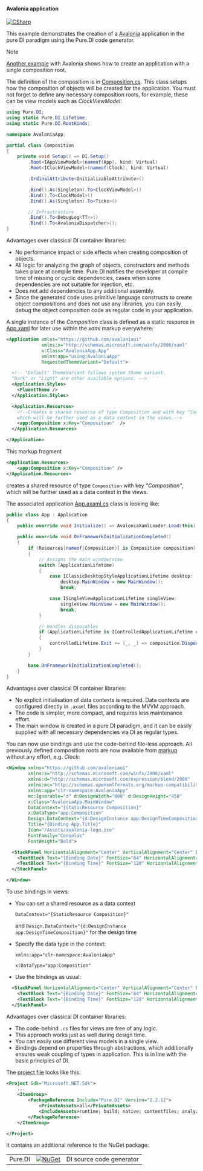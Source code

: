 #### Avalonia application

[![CSharp](https://img.shields.io/badge/C%23-code-blue.svg)](/samples/AvaloniaApp)

This example demonstrates the creation of a [Avalonia](https://avaloniaui.net/) application in the pure DI paradigm using the Pure.DI code generator.

> [!NOTE]
> [Another example](samples/SingleRootAvaloniaApp) with Avalonia shows how to create an application with a single composition root.

The definition of the composition is in [Composition.cs](/samples/AvaloniaApp/Composition.cs). This class setups how the composition of objects will be created for the application. You must not forget to define any necessary composition roots, for example, these can be view models such as _ClockViewModel_:

```csharp
using Pure.DI;
using static Pure.DI.Lifetime;
using static Pure.DI.RootKinds;

namespace AvaloniaApp;

partial class Composition
{
    private void Setup() => DI.Setup()
        .Root<IAppViewModel>(nameof(App), kind: Virtual)
        .Root<IClockViewModel>(nameof(Clock), kind: Virtual)

        .OrdinalAttribute<InitializableAttribute>()

        .Bind().As(Singleton).To<ClockViewModel>()
        .Bind().To<ClockModel>()
        .Bind().As(Singleton).To<Ticks>()

        // Infrastructure
        .Bind().To<DebugLog<TT>>()
        .Bind().To<AvaloniaDispatcher>();
}
```

Advantages over classical DI container libraries:
- No performance impact or side effects when creating composition of objects.
- All logic for analyzing the graph of objects, constructors and methods takes place at compile time. Pure.DI notifies the developer at compile time of missing or cyclic dependencies, cases when some dependencies are not suitable for injection, etc.
- Does not add dependencies to any additional assembly.
- Since the generated code uses primitive language constructs to create object compositions and does not use any libraries, you can easily debug the object composition code as regular code in your application.

A single instance of the _Composition_ class is defined as a static resource in [App.xaml](/samples/AvaloniaApp/App.axaml) for later use within the _xaml_ markup everywhere:

```xml
<Application xmlns="https://github.com/avaloniaui"
             xmlns:x="http://schemas.microsoft.com/winfx/2006/xaml"
             x:Class="AvaloniaApp.App"
             xmlns:app="using:AvaloniaApp"
             RequestedThemeVariant="Default">

  <!-- "Default" ThemeVariant follows system theme variant.
  "Dark" or "Light" are other available options. -->
  <Application.Styles>
    <FluentTheme />
  </Application.Styles>

  <Application.Resources>
    <!--Creates a shared resource of type Composition and with key "Composition",
    which will be further used as a data context in the views.-->
    <app:Composition x:Key="Composition"  />
  </Application.Resources>

</Application>
```

This markup fragment

```xml
<Application.Resources>
    <app:Composition x:Key="Composition" />
</Application.Resources>
```

creates a shared resource of type `Composition` with key _"Composition"_, which will be further used as a data context in the views.

The associated application [App.axaml.cs](/samples/AvaloniaApp/App.axaml.cs) class is looking like:

```c#
public class App : Application
{
    public override void Initialize() => AvaloniaXamlLoader.Load(this);

    public override void OnFrameworkInitializationCompleted()
    {
        if (Resources[nameof(Composition)] is Composition composition)
        {
            // Assigns the main window/view
            switch (ApplicationLifetime)
            {
                case IClassicDesktopStyleApplicationLifetime desktop:
                    desktop.MainWindow = new MainWindow();
                    break;

                case ISingleViewApplicationLifetime singleView:
                    singleView.MainView = new MainWindow();
                    break;
            }

            // Handles disposables
            if (ApplicationLifetime is IControlledApplicationLifetime controlledLifetime)
            {
                controlledLifetime.Exit += (_, _) => composition.Dispose();
            }
        }

        base.OnFrameworkInitializationCompleted();
    }
}
```

Advantages over classical DI container libraries:
- No explicit initialisation of data contexts is required. Data contexts are configured directly in `.axaml` files according to the MVVM approach.
- The code is simpler, more compact, and requires less maintenance effort.
- The main window is created in a pure DI paradigm, and it can be easily supplied with all necessary dependencies via DI as regular types.

You can now use bindings and use the code-behind file-less approach. All previously defined composition roots are now available from [markup](/samples/AvaloniaApp/Views/MainWindow.xaml) without any effort, e.g. _Clock_:

```xml
<Window xmlns="https://github.com/avaloniaui"
        xmlns:x="http://schemas.microsoft.com/winfx/2006/xaml"
        xmlns:d="http://schemas.microsoft.com/expression/blend/2008"
        xmlns:mc="http://schemas.openxmlformats.org/markup-compatibility/2006"
        xmlns:app="clr-namespace:AvaloniaApp"
        mc:Ignorable="d" d:DesignWidth="800" d:DesignHeight="450"
        x:Class="AvaloniaApp.MainWindow"
        DataContext="{StaticResource Composition}"
        x:DataType="app:Composition"
        Design.DataContext="{d:DesignInstance app:DesignTimeComposition}"
        Title="{Binding App.Title}"
        Icon="/Assets/avalonia-logo.ico"
        FontFamily="Consolas"
        FontWeight="Bold">

  <StackPanel HorizontalAlignment="Center" VerticalAlignment="Center" DataContext="{Binding Clock}">
    <TextBlock Text="{Binding Date}" FontSize="64" HorizontalAlignment="Center" />
    <TextBlock Text="{Binding Time}" FontSize="128" HorizontalAlignment="Center" />
  </StackPanel>

</Window>
```

To use bindings in views:

- You can set a shared resource as a data context

  `DataContext="{StaticResource Composition}"`

  and `Design.DataContext="{d:DesignInstance app:DesignTimeComposition}"` for the design time

- Specify the data type in the context:

  `xmlns:app="clr-namespace:AvaloniaApp"`

  `x:DataType="app:Composition"`

- Use the bindings as usual:

```xml
  <StackPanel HorizontalAlignment="Center" VerticalAlignment="Center" DataContext="{Binding Clock}">
    <TextBlock Text="{Binding Date}" FontSize="64" HorizontalAlignment="Center" />
    <TextBlock Text="{Binding Time}" FontSize="128" HorizontalAlignment="Center" />
  </StackPanel>
```

Advantages over classical DI container libraries:
- The code-behind `.cs` files for views are free of any logic.
- This approach works just as well during design time.
- You can easily use different view models in a single view.
- Bindings depend on properties through abstractions, which additionally ensures weak coupling of types in application. This is in line with the basic principles of DI.

The [project file](/samples/AvaloniaApp/AvaloniaApp.csproj) looks like this:

```xml
<Project Sdk="Microsoft.NET.Sdk">
    ...
    <ItemGroup>
        <PackageReference Include="Pure.DI" Version="2.2.12">
            <PrivateAssets>all</PrivateAssets>
            <IncludeAssets>runtime; build; native; contentfiles; analyzers; buildtransitive</IncludeAssets>
        </PackageReference>
    </ItemGroup>

</Project>
```

It contains an additional reference to the NuGet package:

|         |                                                                                            |                          |
|---------|--------------------------------------------------------------------------------------------|:-------------------------|
| Pure.DI | [![NuGet](https://img.shields.io/nuget/v/Pure.DI)](https://www.nuget.org/packages/Pure.DI) | DI source code generator |
